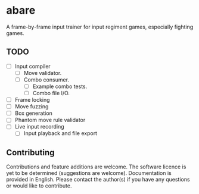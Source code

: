 # abare

A frame-by-frame input trainer for input regiment games, especially fighting games.

## TODO

- [ ] Input compiler
  - [ ] Move validator.
  - [ ] Combo consumer.
    - [ ] Example combo tests.
    - [ ] Combo file I/O.
- [ ] Frame locking
- [ ] Move fuzzing
- [ ] Box generation
- [ ] Phantom move rule validator
- [ ] Live input recording
  - [ ] Input playback and file export

## Contributing

Contributions and feature additions are welcome. The software licence is yet to be determined (suggestions are welcome). Documentation is provided in English. Please contact the author(s) if you have any questions or would like to contribute.
